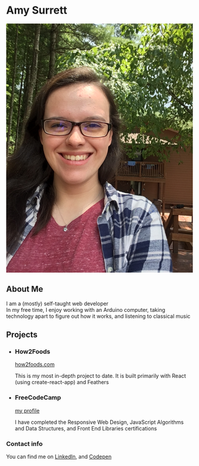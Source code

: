 # Amy Surrett

![profile_picure](./profile.jpg)

## About Me

I am a (mostly) self-taught web developer  
In my free time, I enjoy working with an Arduino computer, taking technology apart to figure out how it works, and listening to classical music

## Projects

*   ### How2Foods

    [how2foods.com](https://how2foods.com)

    This is my most in-depth project to date. It is built primarily with React (using create-react-app) and Feathers

*   ### FreeCodeCamp

    [my profile](https://www.freecodecamp.org/asurrett)

    I have completed the Responsive Web Design, JavaScript Algorithms and Data Structures, and Front End Libraries certifications

### Contact info

You can find me on [LinkedIn](https://www.linkedin.com/in/amy-surrett-906144110?trk=nav_responsive_tab_profile), and [Codepen](https://codepen.io/CaptainShadow/)
